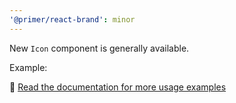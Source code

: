 ```yaml
---
'@primer/react-brand': minor
---
```


New `Icon` component is generally available.

Example:
<Icon icon={ZapIcon} />

🔗 [Read the documentation for more usage examples](https://primer.style/brand/components/Icon)
